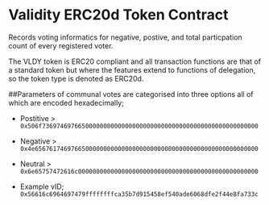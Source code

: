 # Validity ERC20d Token Contract
Records voting informatics for negative, postive, and total particpation count of every registered voter. 

The VLDY token is ERC20 compliant and all transaction functions are that of a standard token but where the features extend to functions of delegation, so the token type is denoted as ERC20d. 

##Parameters of communal votes are categorised into three options all of which are encoded hexadecimally;

* Postitive > `0x506f736974697665000000000000000000000000000000000000000000000000`
* Negative > `0x4e65676174697665000000000000000000000000000000000000000000000000`
* Neutral > `0x6e65757472616c00000000000000000000000000000000000000000000000000`

* Example vID; `0x56616c6964697479ffffffffca35b7d915458ef540ade6068dfe2f44e8fa733c`
